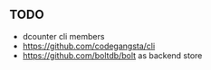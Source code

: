 
TODO
----

* dcounter cli members
* https://github.com/codegangsta/cli
* https://github.com/boltdb/bolt as backend store

